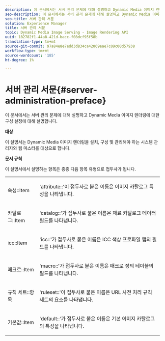 ```yaml
---
description: 이 문서에서는 서버 관리 문제에 대해 설명하고 Dynamic Media 이미지 렌더링에 대한 구성 설정에 대해 설명합니다.
seo-description: 이 문서에서는 서버 관리 문제에 대해 설명하고 Dynamic Media 이미지 렌더링에 대한 구성 설정에 대해 설명합니다.
seo-title: 서버 관리 서문
solution: Experience Manager
title: 서버 관리 서문
topic: Dynamic Media Image Serving - Image Rendering API
uuid: 182782f1-44a8-421d-bacc-f08dcf95f58b
translation-type: tm+mt
source-git-commit: 97a84e8e7edd3d834ca42069eae7c09c00d57938
workflow-type: tm+mt
source-wordcount: '185'
ht-degree: 1%

---
```



# 서버 관리 서문{#server-administration-preface}

이 문서에서는 서버 관리 문제에 대해 설명하고 Dynamic Media 이미지 렌더링에 대한 구성 설정에 대해 설명합니다.

**대상**

이 설명서는 Dynamic Media 이미지 렌더링을 설치, 구성 및 관리해야 하는 시스템 관리자와 웹 마스터를 대상으로 합니다.

**문서 규칙**

이 설명서에서 설명하는 항목은 종종 다음 항목 유형으로 접두사가 됩니다.

<table id="simpletable_E96BA470B3CE4266A9E6ED0440A56C40"> 
 <tr class="strow"> 
  <td class="stentry"> <p>속성::Item </p></td> 
  <td class="stentry"> <p>'attribute::'이 접두사로 붙은 이름은 이미지 카탈로그 특성을 나타냅니다. </p></td> 
 </tr> 
 <tr class="strow"> 
  <td class="stentry"> <p>카탈로그::Item </p></td> 
  <td class="stentry"> <p>'catalog::'가 접두사로 붙은 이름은 재료 카탈로그 데이터 필드를 나타냅니다. </p></td> 
 </tr> 
 <tr class="strow"> 
  <td class="stentry"> <p>icc::Item </p></td> 
  <td class="stentry"> <p>'icc::'가 접두사로 붙은 이름은 ICC 색상 프로파일 맵의 필드를 나타냅니다. </p></td> 
 </tr> 
 <tr class="strow"> 
  <td class="stentry"> <p>매크로::Item </p></td> 
  <td class="stentry"> <p>'macro::'가 접두사로 붙은 이름은 매크로 정의 테이블의 필드를 나타냅니다. </p></td> 
 </tr> 
 <tr class="strow"> 
  <td class="stentry"> <p>규칙 세트::항목 </p></td> 
  <td class="stentry"> <p>'ruleset::'이 접두사로 붙은 이름은 URL 사전 처리 규칙 세트의 요소를 나타냅니다. </p></td> 
 </tr> 
 <tr class="strow"> 
  <td class="stentry"> <p>기본값::Item </p></td> 
  <td class="stentry"> <p>'default::'가 접두사로 붙은 이름은 기본 이미지 카탈로그의 특성을 나타냅니다. </p></td> 
 </tr> 
</table>

